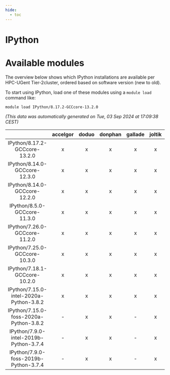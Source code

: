 ```yaml
---
hide:
  - toc
---
```


IPython
=======

# Available modules


The overview below shows which IPython installations are available per HPC-UGent Tier-2cluster, ordered based on software version (new to old).

To start using IPython, load one of these modules using a `module load` command like:

```shell
module load IPython/8.17.2-GCCcore-13.2.0
```

*(This data was automatically generated on Tue, 03 Sep 2024 at 17:09:38 CEST)*  

| |accelgor|doduo|donphan|gallade|joltik|shinx|skitty|
| :---: | :---: | :---: | :---: | :---: | :---: | :---: | :---: |
|IPython/8.17.2-GCCcore-13.2.0|x|x|x|x|x|x|x|
|IPython/8.14.0-GCCcore-12.3.0|x|x|x|x|x|x|x|
|IPython/8.14.0-GCCcore-12.2.0|x|x|x|x|x|-|x|
|IPython/8.5.0-GCCcore-11.3.0|x|x|x|x|x|x|x|
|IPython/7.26.0-GCCcore-11.2.0|x|x|x|x|x|-|x|
|IPython/7.25.0-GCCcore-10.3.0|x|x|x|x|x|-|x|
|IPython/7.18.1-GCCcore-10.2.0|x|x|x|x|x|-|x|
|IPython/7.15.0-intel-2020a-Python-3.8.2|x|x|x|x|x|-|x|
|IPython/7.15.0-foss-2020a-Python-3.8.2|-|x|x|-|x|-|x|
|IPython/7.9.0-intel-2019b-Python-3.7.4|-|x|x|-|x|-|x|
|IPython/7.9.0-foss-2019b-Python-3.7.4|-|x|x|-|x|-|x|
